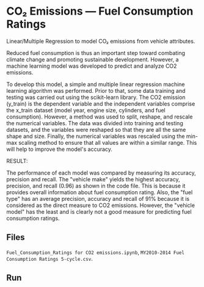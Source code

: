 # CO₂ Emissions — Fuel Consumption Ratings

Linear/Multiple Regression to model CO₂ emissions from vehicle attributes.

Reduced fuel consumption is thus an important step toward combating climate change and promoting sustainable development. However, a machine learning model was developed to predict and analyze CO2 emissions.


To develop this model, a simple and multiple linear regression machine learning algorithm was performed. Prior to that, some data training and testing was carried out using the scikit-learn library. The CO2 emission (y_train) is the dependent variable and the independent variables comprise the x_train dataset (model year, engine size, cylinders, and fuel consumption). However, a method was used to split, reshape, and rescale the numerical variables. The data was divided into training and testing datasets, and the variables were reshaped so that they are all the same shape and size. Finally, the numerical variables was rescaled using the min-max scaling method to ensure that all values are within a similar range. This will help to improve the model's accuracy.


RESULT:

The performance of each model was compared by measuring its accuracy, precision and recall. The "vehicle make" yields the highest accuracy, precision, and recall (0.96) as shown in the code file. This is because it provides overall information about fuel consumption rating. Also, the "fuel type" has an average precision, accuracy and recall of 91% because it is considered as the direct measure to CO2 emissions. However, the "vehicle model" has the least and is clearly not a good measure for predicting fuel consumption ratings.

## Files
`Fuel_Consumption_Ratings for CO2 emissions.ipynb`, `MY2010-2014 Fuel Consumption Ratings 5-cycle.csv`.

## Run
